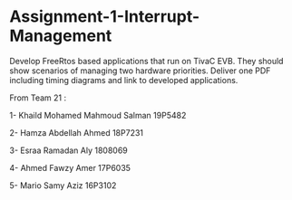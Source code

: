 # Assignment-1-Interrupt-Management
Develop FreeRtos based applications that run on TivaC EVB. They should show scenarios of managing two hardware priorities. Deliver one PDF including timing diagrams and link to developed applications.  

From Team 21 : 

1- Khaild Mohamed Mahmoud Salman	 19P5482 

2- Hamza Abdellah Ahmed	           18P7231

3- Esraa Ramadan Aly	             1808069

4- Ahmed Fawzy Amer                17P6035

5- Mario Samy Aziz	               16P3102
